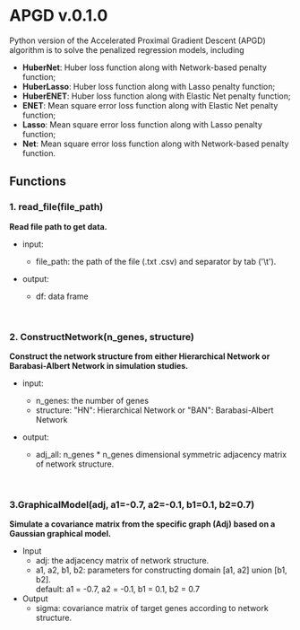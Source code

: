 <!-- README.md is generated from README.Rmd. Please edit that file -->

# APGD v.0.1.0

<!-- badges: start -->

Python version of the Accelerated Proximal Gradient Descent (APGD) algorithm is to solve the penalized regression models, including 

- **HuberNet**: Huber loss function along with Network-based penalty function;
- **HuberLasso**: Huber loss function along with Lasso penalty function;
- **HuberENET**: Huber loss function along with Elastic Net penalty function;
- **ENET**: Mean square error loss function along with Elastic Net penalty function;
- **Lasso**: Mean square error loss function along with Lasso penalty function;
- **Net**: Mean square error loss function along with Network-based penalty function.

## Functions

### 1. read_file(file_path)
**Read file path to get data.**

- input:   
	- file_path: the path of the file (.txt .csv) and separator by tab ('\t'). 
  
- output:   	
	- df: data frame    

&emsp; &emsp;
   	
### 2. ConstructNetwork(n_genes, structure)
**Construct the network structure from either Hierarchical Network or Barabasi-Albert Network in simulation studies.**   

- input:
	- n_genes: the number of genes   
	- structure: "HN": Hierarchical Network or  "BAN": Barabasi-Albert Network   

- output:   
	- adj_all: n_genes * n_genes dimensional symmetric adjacency matrix of network structure.	  
	
&emsp; &emsp;

### 3.GraphicalModel(adj, a1=-0.7, a2=-0.1, b1=0.1, b2=0.7)
**Simulate a covariance matrix from the specific graph (Adj) based on a Gaussian graphical model.**  

- Input
	- adj: the adjacency matrix of network structure.
	- a1, a2, b1, b2: parameters for constructing domain [a1, a2] union [b1, b2].  
	  default: a1 = -0.7, a2 = -0.1, b1 = 0.1, b2 = 0.7
- Output
	- sigma: covariance matrix of target genes according to network structure.






	
	
	
